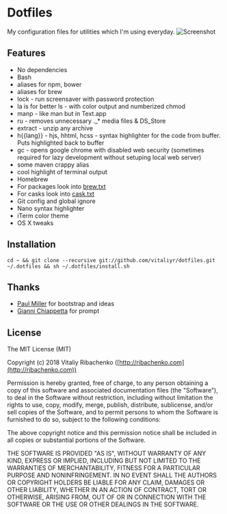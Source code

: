 # Dotfiles
My configuration files for utilities which I'm using everyday.
![Screenshot](img/terminal.png)

## Features
* No dependencies
* Bash
 * aliases for npm, bower
 * aliases for brew
 * lock - run screensaver with password protection
 * la is for better ls - with color output and numberized chmod
 * manp - like man but in Text.app
 * ru - removes unnecessary ._* media files & DS_Store
 * extract - unzip any archive
 * h{{lang}} - hjs, hhtml, hcss - syntax highlighter for the code from buffer. Puts highlighted back to buffer
 * gc - opens google chrome with disabled web security (sometimes required for lazy development without setuping local web server)
 * some maven crappy alias
 * cool highlight of terminal output
* Homebrew
 * For packages look into [brew.txt](brew.txt)
 * For casks look into [cask.txt](cask.txt)
* Git config and global ignore
* Nano syntax highlighter
* iTerm color theme
* OS X tweaks

## Installation
```
cd ~ && git clone --recursive git://github.com/vitaliyr/dotfiles.git ~/.dotfiles && sh ~/.dotfiles/install.sh
```

## Thanks
* [Paul Miller](https://github.com/paulmillr) for bootstrap and ideas
* [Gianni Chiappetta](https://github.com/gf3) for prompt

## License
The MIT License (MIT)

Copyright (c) 2018 Vitaliy Ribachenko ([http://ribachenko.com](http://ribachenko.com))

Permission is hereby granted, free of charge, to any person obtaining a copy
of this software and associated documentation files (the "Software"), to deal
in the Software without restriction, including without limitation the rights
to use, copy, modify, merge, publish, distribute, sublicense, and/or sell
copies of the Software, and to permit persons to whom the Software is
furnished to do so, subject to the following conditions:

The above copyright notice and this permission notice shall be included in all
copies or substantial portions of the Software.

THE SOFTWARE IS PROVIDED "AS IS", WITHOUT WARRANTY OF ANY KIND, EXPRESS OR
IMPLIED, INCLUDING BUT NOT LIMITED TO THE WARRANTIES OF MERCHANTABILITY,
FITNESS FOR A PARTICULAR PURPOSE AND NONINFRINGEMENT. IN NO EVENT SHALL THE
AUTHORS OR COPYRIGHT HOLDERS BE LIABLE FOR ANY CLAIM, DAMAGES OR OTHER
LIABILITY, WHETHER IN AN ACTION OF CONTRACT, TORT OR OTHERWISE, ARISING FROM,
OUT OF OR IN CONNECTION WITH THE SOFTWARE OR THE USE OR OTHER DEALINGS IN THE
SOFTWARE.
